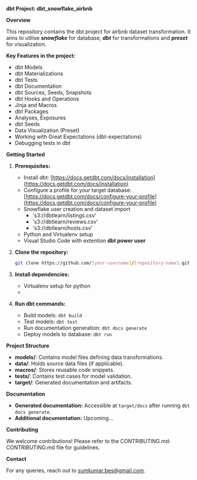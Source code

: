 **dbt Project: dbt_snowflake_airbnb**

**Overview**

This repository contains the dbt project for airbnb dataset transformation. It aims to utilise ***snowflake*** for database, ***dbt*** for transformations and ***preset*** for visualization.

**Key Features in the project:**

- dbt Models
- dbt Materializations
- dbt Tests
- dbt Documentation
- dbt Sources, Seeds, Snapshots
- dbt Hooks and Operations
- Jinja and Macros
- dbt Packages
- Analyses, Exposures
- dbt Seeds
- Data Visualization (Preset)
- Working with Great Expectations (dbt-expectations)
- Debugging tests in dbt

**Getting Started**

1. **Prerequisites:**
   - Install dbt: [https://docs.getdbt.com/docs/installation](https://docs.getdbt.com/docs/installation)
   - Configure a profile for your target database: [https://docs.getdbt.com/docs/configure-your-profile](https://docs.getdbt.com/docs/configure-your-profile)
   - Snowflake user creation and dataset import
     - 's3://dbtlearn/listings.csv'
     - 's3://dbtlearn/reviews.csv'
     - 's3://dbtlearn/hosts.csv'
   - Python and Virtualenv setup
   - Visual Studio Code with extention **dbt power user**

2. **Clone the repository:**
   ```bash
   git clone https://github.com/[your-username]/[repository-name].git
   ```

3. **Install dependencies:**
   - Virtualenv setup for python
   - 

4. **Run dbt commands:**
   - Build models: `dbt build`
   - Test models: `dbt test`
   - Run documentation generation: `dbt docs generate`
   - Deploy models to database: `dbt run`

**Project Structure**

- **models/**: Contains model files defining data transformations.
- **data/**: Holds source data files (if applicable).
- **macros/**: Stores reusable code snippets.
- **tests/**: Contains test cases for model validation.
- **target/**: Generated documentation and artifacts.

**Documentation**

- **Generated documentation:** Accessible at `target/docs` after running `dbt docs generate`.
- **Additional documentation:** Upcoming...

**Contributing**

We welcome contributions! Please refer to the CONTRIBUTING.md: CONTRIBUTING.md file for guidelines.

**Contact**

For any queries, reach out to sumkumar.bes@gmail.com.
